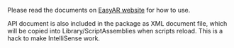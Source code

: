 Please read the documents on [EasyAR website](https://www.easyar.com) for how to use.

API document is also included in the package as XML document file, which will be copied into Library/ScriptAssemblies when scripts reload. This is a hack to make IntelliSense work.
